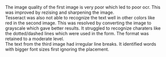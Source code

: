 The image quality of the first image is very poor which led to poor ocr. This was improved by rezising and sharpening the image.  
Tesseract was also not able to recognize the text well in other colors like red in the second image. This was resolved by converting the image to grayscale which gave better results. It struggled to recognize charaters like the dotted/dashed lines which were used in the form.
The format was retained to a moderate level.  
The text from the third image had irregular line breaks. It identified words with bigger font sizes first ignoring the placement. 
